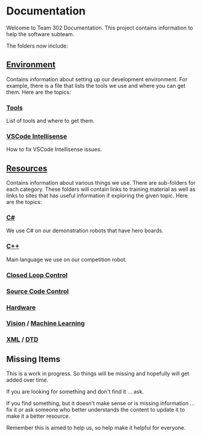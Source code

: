 # Documentation

Welcome to Team 302 Documentation.  This project contains information to help the software subteam.  

The folders now include:

## [Environment](https://github.com/Team302/Documentation/tree/main/Environment)
Contains information about setting up our development environment.  For example, there is a file that lists the tools we use and where you can get them.  Here are the topics:

### [Tools](https://github.com/Team302/Documentation/blob/main/Environment/Tools.md)
List of tools and where to get them.
### [VSCode Intellisense](https://github.com/Team302/Documentation/blob/main/Environment/VSCodeIntellisense.md)
How to fix VSCode Intellisense issues.


## [Resources](https://github.com/Team302/Documentation/tree/main/Resources)
Contains information about various things we use.  There are sub-folders for each category.   These folders will contain links to training material as well as links to sites that has useful information if exploring the given topic.  Here are the topics:


### [C#](https://github.com/Team302/Documentation/blob/main/Resources/C%23/cSharp.md)
We use C# on our demonstration robots that have hero boards.  
### [C++](https://github.com/Team302/Documentation/blob/main/Resources/C%2B%2B/cPlusPlus.md)
Main language we use on our competition robot.

### [Closed Loop Control](https://github.com/Team302/Documentation/blob/main/Resources/ClosedLoopControl/ClosedLoop.md)

### [Source Code Control](https://github.com/Team302/Documentation/blob/main/Resources/ConfigurationManagement/SCM.md)

### [Hardware](https://github.com/Team302/Documentation/blob/main/Resources/Hardware/Hardware.md)

### [Vision](https://github.com/Team302/Documentation/blob/main/Resources/Vision_MachineLearning/Vision.md) / [Machine Learning](https://github.com/Team302/Documentation/blob/main/Resources/Vision_MachineLearning/machineLearning.md)

### [XML](https://github.com/Team302/Documentation/blob/main/Resources/XML_DTD/xml.md) / [DTD](https://github.com/Team302/Documentation/blob/main/Resources/XML_DTD/dtd.md)





## Missing Items
This is a work in progress.  So things will be missing and hopefully will get added over time.   

If you are looking for something and don't find it ... ask.   

If you find something, but it doesn't make sense or is missing information ... fix it or ask someone who better understands the content to update it to make it a better resource.

Remember this is aimed to help us, so help make it helpful for everyone.  
